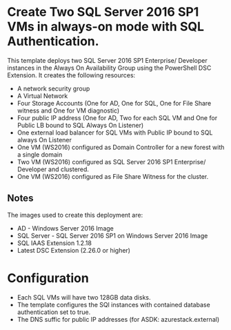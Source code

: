 # Create Two SQL Server 2016 SP1 VMs in always-on mode with SQL Authentication.

This template deploys two SQL Server 2016 SP1 Enterprise/ Developer instances in the Always On Availability Group using the PowerShell DSC Extension. It creates the following resources:

+	A network security group
+	A Virtual Network
+	Four Storage Accounts (One for AD, One for SQL, One for File Share witness and One for VM diagnostic)
+ 	Four public IP address (One for AD, Two for each SQL VM and One for Public LB bound to SQL Always On Listener)
+	One external load balancer for SQL VMs with Public IP bound to SQL always On Listener
+	One VM (WS2016) configured as Domain Controller for a new forest with a single domain
+	Two VM (WS2016) configured as SQL Server 2016 SP1 Enterprise/ Developer and clustered.
+	One VM (WS2016) configured as File Share Witness for the cluster.

## Notes

The images used to create this deployment are:

+	AD - Windows Server 2016 Image
+	SQL Server - SQL Server 2016 SP1 on Windows Server 2016 Image
+	SQL IAAS Extension 1.2.18
+	Latest DSC Extension (2.26.0 or higher)

# Configuration

+	Each SQL VMs will have two 128GB data disks.
+	The template configures the SQl instances with contained database authentication set to true.
+	The DNS suffic for public IP addresses (for ASDK: azurestack.external)